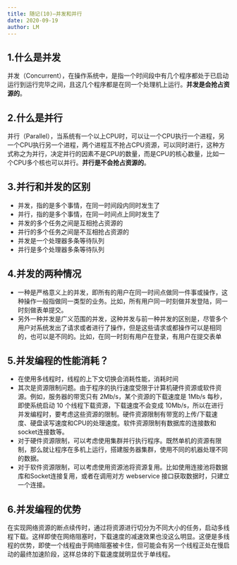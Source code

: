 ```yaml
---
title: 随记(10)—并发和并行
date: 2020-09-19
author: LM
---
```


## 1.什么是并发

并发（Concurrent），在操作系统中，是指一个时间段中有几个程序都处于已启动运行到运行完毕之间，且这几个程序都是在同一个处理机上运行。**并发是会抢占资源的**。

## 2.什么是并行

并行（Parallel），当系统有一个以上CPU时，可以让一个CPU执行一个进程，另一个CPU执行另一个进程，两个进程互不抢占CPU资源，可以同时进行，这种方式称之为并行，决定并行的因素不是CPU的数量，而是CPU的核心数量，比如一个CPU多个核也可以并行。**并行是不会抢占资源的**。

## 3.并行和并发的区别

- 并发，指的是多个事情，在同一时间段内同时发生了
- 并行，指的是多个事情，在同一时间点上同时发生了
- 并发的多个任务之间是互相抢占资源的
- 并行的多个任务之间是不互相抢占资源的
- 并发是一个处理器多条等待队列
- 并行是多个处理器多条等待队列

## 4.并发的两种情况

- 一种是严格意义上的并发，即所有的用户在同一时间点做同一件事或操作，这种操作一般指做同一类型的业务。比如，所有用户同一时刻做并发登陆，同一时刻做表单提交。
- 另外一种并发是广义范围的并发，这种并发与前一种并发的区别是，尽管多个用户对系统发出了请求或者进行了操作，但是这些请求或都操作可以是相同的，也可以是不同的。比如，在同一时刻有用户在登录，有用户在提交表单

## 5.并发编程的性能消耗？

- 在使用多线程时，线程的上下文切换会消耗性能，消耗时间
- 其次是资源限制问题。由于程序的执行速度受限于计算机硬件资源或软件资源。例如，服务器的带宽只有 2Mb/s，某个资源的下载速度是 1Mb/s 每秒，即使系统启动 10 个线程下载资源，下载速度不会变成 10Mb/s，所以在进行并发编程时，要考虑这些资源的限制。硬件资源限制有带宽的上传/下载速度、硬盘读写速度和CPU的处理速度。软件资源限制有数据库的连接数和socket连接数等。
- 对于硬件资源限制，可以考虑使用集群并行执行程序。既然单机的资源有限制，那么就让程序在多机上运行，搭建服务器集群，使用不同的机器处理不同的数据。
- 对于软件资源限制，可以考虑使用资源池将资源复用。比如使用连接池将数据库和Socket连接复用，或者在调用对方 webservice 接口获取数据时，只建立一个连接。

## 6.并发编程的优势

在实现网络资源的断点续传时，通过将资源进行切分为不同大小的任务，启动多线程下载。这样即使在网络阻塞时，下载速度的减速效果也没这么明显。这便是多线程的优势，即使一个线程由于网络阻塞被卡住，但可能会有另一个线程正处在慢启动的最终加速阶段，这样总体的下载速度就明显优于单线程。